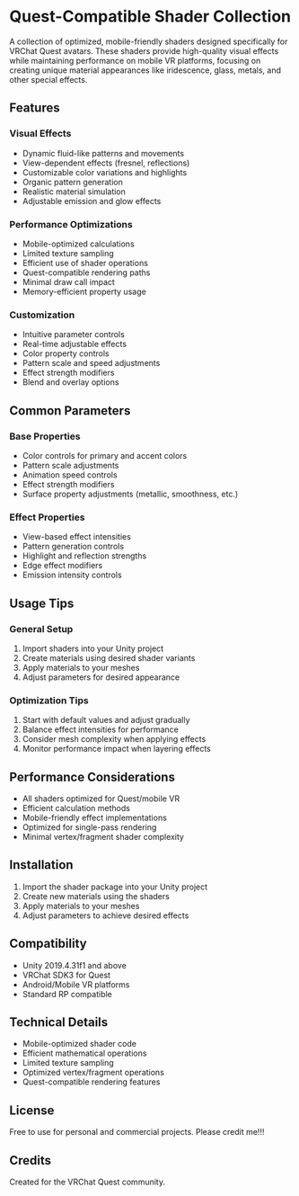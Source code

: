 # Quest-Compatible Shader Collection

A collection of optimized, mobile-friendly shaders designed specifically for VRChat Quest avatars. These shaders provide high-quality visual effects while maintaining performance on mobile VR platforms, focusing on creating unique material appearances like iridescence, glass, metals, and other special effects.

## Features

### Visual Effects
- Dynamic fluid-like patterns and movements
- View-dependent effects (fresnel, reflections)
- Customizable color variations and highlights
- Organic pattern generation
- Realistic material simulation
- Adjustable emission and glow effects

### Performance Optimizations
- Mobile-optimized calculations
- Limited texture sampling
- Efficient use of shader operations
- Quest-compatible rendering paths
- Minimal draw call impact
- Memory-efficient property usage

### Customization
- Intuitive parameter controls
- Real-time adjustable effects
- Color property controls
- Pattern scale and speed adjustments
- Effect strength modifiers
- Blend and overlay options

## Common Parameters

### Base Properties
- Color controls for primary and accent colors
- Pattern scale adjustments
- Animation speed controls
- Effect strength modifiers
- Surface property adjustments (metallic, smoothness, etc.)

### Effect Properties
- View-based effect intensities
- Pattern generation controls
- Highlight and reflection strengths
- Edge effect modifiers
- Emission intensity controls

## Usage Tips

### General Setup
1. Import shaders into your Unity project
2. Create materials using desired shader variants
3. Apply materials to your meshes
4. Adjust parameters for desired appearance

### Optimization Tips
1. Start with default values and adjust gradually
2. Balance effect intensities for performance
3. Consider mesh complexity when applying effects
4. Monitor performance impact when layering effects

## Performance Considerations
- All shaders optimized for Quest/mobile VR
- Efficient calculation methods
- Mobile-friendly effect implementations
- Optimized for single-pass rendering
- Minimal vertex/fragment shader complexity

## Installation
1. Import the shader package into your Unity project
2. Create new materials using the shaders
3. Apply materials to your meshes
4. Adjust parameters to achieve desired effects

## Compatibility
- Unity 2019.4.31f1 and above
- VRChat SDK3 for Quest
- Android/Mobile VR platforms
- Standard RP compatible

## Technical Details
- Mobile-optimized shader code
- Efficient mathematical operations
- Limited texture sampling
- Optimized vertex/fragment operations
- Quest-compatible rendering features

## License
Free to use for personal and commercial projects. Please credit me!!!

## Credits
Created for the VRChat Quest community.
